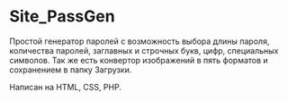 # Site_PassGen

Простой генератор паролей с возможность выбора длины пароля, количества паролей, заглавных и строчных букв, цифр, специальных символов. Так же есть конвертор изображений в пять форматов и сохранением в папку Загрузки.

Написан на HTML, CSS, PHP.
